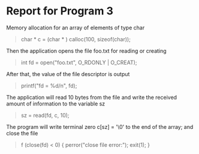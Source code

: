 # Report for Program 3

Memory allocation for an array of elements of type char
> char * c = (char * ) calloc(100, sizeof(char));

Then the application opens the file foo.txt for reading or creating
> int fd = open("foo.txt", O_RDONLY | O_CREAT);

After that, the value of the file descriptor is output
> printf("fd = %d/n", fd);

The application will read 10 bytes from the file and write the received amount of information to the variable sz
> sz = read(fd, c, 10);


The program will write terminal zero c[sz] = '\0' to the end of the array; and close the file
> f (close(fd) < 0)
> {
> perror("close file error:");
> exit(1);
> }
